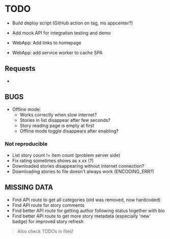 # TODO

- Build deploy script (GitHub action on tag, ms appcenter?)
- Add mock API for integration testing and demo

- WebApp: Add links to homepage
- WebApp: add service worker to cache SPA

## Requests

- 

## BUGS

- Offline mode:
  - Works correctly when slow internet?
  - Stories in list disappear after few seconds?
  - Story reading page is empty at first
  - Offline mode toggle disappears after enabling?

### Not reproducible

- List story count != item count (problem server side)
- Fix rating sometimes shows as x.xx (?)
- Downloaded stories disappearing without internet connection?
- Downloading stories to file doesn't always work (ENCODING_ERR?)

## MISSING DATA

- Find API route to get all categories (old was removed, now hardcoded)
- Find API route for story comments
- Find better API route for getting author following status together with bio
- Find better API route to get more story metadata (especially 'new' badge) for improved story refresh

> Also check TODOs in files!
